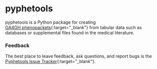 # pyphetools


pyphetools is a Python package for creating  
[GA4GH phenopackets](https://phenopacket-schema.readthedocs.io/en/latest/){:target="\_blank"}
from tabular data such as databases or supplemental files found in
the medical literature.


### Feedback


The best place to leave feedback, ask questions, and report bugs is the 
[Pyphetools Issue Tracker](https://github.com/monarch-initiative/pyphetools/issues){:target="\_blank"}.

